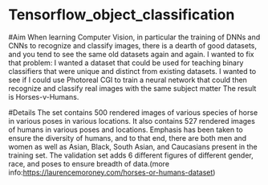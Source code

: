 # Tensorflow_object_classification

#Aim
When learning Computer Vision, in particular the training of DNNs and CNNs to recognize and classify images, there is a dearth of good datasets, and you tend to see the same old datasets again and again.
I wanted to fix that problem:
I wanted a dataset that could be used for teaching binary classifiers that were unique and distinct from existing datasets.
I wanted to see if I could use Photoreal CGI to train a neural network that could then recognize and classify real images with the same subject matter
The result is Horses-v-Humans.

#Details
The set contains 500 rendered images of various species of horse in various poses in various locations. It also contains 527 rendered images of humans in various poses and locations. Emphasis has been taken to ensure the diversity of humans, and to that end, there are both men and women as well as Asian, Black, South Asian, and Caucasians present in the training set. The validation set adds 6 different figures of different gender, race, and poses to ensure breadth of data.(more info:https://laurencemoroney.com/horses-or-humans-dataset)
